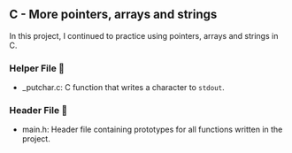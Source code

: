 ## C - More pointers, arrays and strings


In this project, I continued to practice using pointers, arrays and strings in C.


### Helper File 🙌

* _putchar.c: C function that writes a character to ```stdout```.

### Header File 📁

* main.h: Header file containing prototypes for all functions written in the project.
